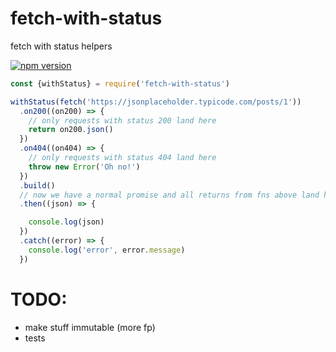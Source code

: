 # fetch-with-status
fetch with status helpers

[![npm version](https://badge.fury.io/js/fetch-with-status.svg)](https://badge.fury.io/js/fetch-with-status)

```javascript
const {withStatus} = require('fetch-with-status')

withStatus(fetch('https://jsonplaceholder.typicode.com/posts/1'))
  .on200((on200) => {
    // only requests with status 200 land here
    return on200.json()
  })
  .on404((on404) => {
    // only requests with status 404 land here
    throw new Error('Oh no!')
  })
  .build()
  // now we have a normal promise and all returns from fns above land here
  .then((json) => {

    console.log(json)
  })
  .catch((error) => {
    console.log('error', error.message)
  })
```

# TODO:
- make stuff immutable (more fp)
- tests

